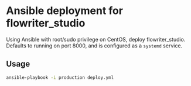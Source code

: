 # Ansible deployment for flowriter_studio

Using Ansible with root/sudo privilege on CentOS, deploy flowriter_studio.
Defaults to running on port 8000, and is configured as a `systemd` service.

## Usage

```bash
ansible-playbook -i production deploy.yml
```
